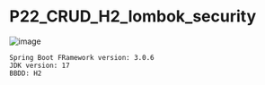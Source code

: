 # P22_CRUD_H2_lombok_security
![image](https://github.com/JoseMarin/P22_CRUD_H2_lombok_security/assets/16636086/d5b2b9d9-db22-4955-a8b5-9e9c84a40fdd)
```
Spring Boot FRamework version: 3.0.6
JDK version: 17
BBDD: H2
```
